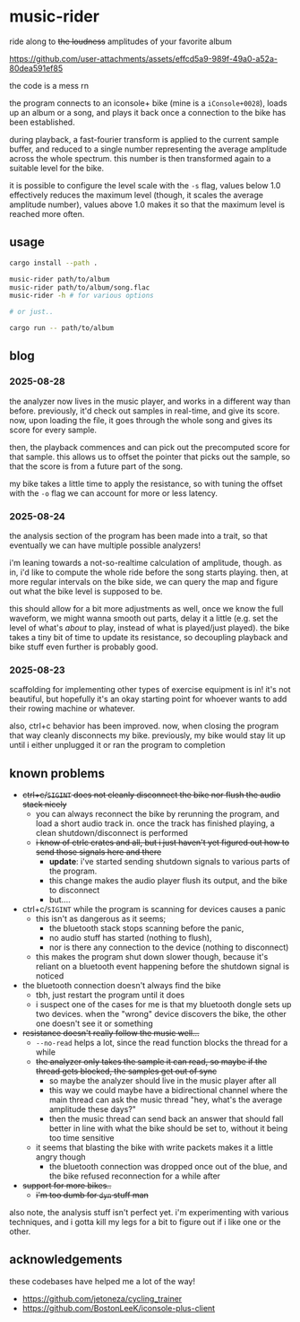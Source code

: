 # music-rider

ride along to ~~the loudness~~ amplitudes of your favorite album

https://github.com/user-attachments/assets/effcd5a9-989f-49a0-a52a-80dea591ef85

the code is a mess rn

the program connects to an iconsole+ bike (mine is a `iConsole+0028`), loads up an album or a song, and plays it back once a connection to the bike has been established.

during playback, a fast-fourier transform is applied to the current sample buffer, and reduced to a single number representing the average amplitude across the whole spectrum.
this number is then transformed again to a suitable level for the bike.

it is possible to configure the level scale with the `-s` flag, values below 1.0 effectively reduces the maximum level (though, it scales the average amplitude number), values above 1.0 makes it so that the maximum level is reached more often.


## usage

```sh
cargo install --path .

music-rider path/to/album
music-rider path/to/album/song.flac
music-rider -h # for various options

# or just..

cargo run -- path/to/album
```

## blog

### 2025-08-28

the analyzer now lives in the music player, and works in a different way than before.
previously, it'd check out samples in real-time, and give its score.
now, upon loading the file, it goes through the whole song and gives its score for every sample.

then, the playback commences and can pick out the precomputed score for that sample.
this allows us to offset the pointer that picks out the sample, so that the score is from a future part of the song.

my bike takes a little time to apply the resistance, so with tuning the offset with the `-o` flag we can account for more or less latency.

### 2025-08-24

the analysis section of the program has been made into a trait, so that eventually we can have multiple possible analyzers!

i'm leaning towards a not-so-realtime calculation of amplitude, though.
as in, i'd like to compute the whole ride before the song starts playing.
then, at more regular intervals on the bike side, we can query the map and figure out what the bike level is supposed to be.

this should allow for a bit more adjustments as well, once we know the full waveform, we might wanna smooth out parts, delay it a little (e.g. set the level of what's _about_ to play, instead of what is played/just played). the bike takes a tiny bit of time to update its resistance, so decoupling playback and bike stuff even further is probably good.

### 2025-08-23

scaffolding for implementing other types of exercise equipment is in!
it's not beautiful, but hopefully it's an okay starting point for whoever wants to add their rowing machine or whatever.

also, ctrl+c behavior has been improved. now, when closing the program that way cleanly disconnects my bike.
previously, my bike would stay lit up until i either unplugged it or ran the program to completion

## known problems

- ~~ctrl+c/`SIGINT` does not cleanly disconnect the bike nor flush the audio stack nicely~~
    - you can always reconnect the bike by rerunning the program, and load a short audio track in.
      once the track has finished playing, a clean shutdown/disconnect is performed
    - ~~i know of ctrlc crates and all, but i just haven't yet figured out how to send those signals here and there~~
        - **update**: i've started sending shutdown signals to various parts of the program.
        - this change makes the audio player flush its output, and the bike to disconnect
        - but....
- ctrl+c/`SIGINT` while the program is scanning for devices causes a panic
    - this isn't as dangerous as it seems;
        - the bluetooth stack stops scanning before the panic,
        - no audio stuff has started (nothing to flush), 
        - nor is there any connection to the device (nothing to disconnect)
    - this makes the program shut down slower though, because it's reliant on a bluetooth event happening before the shutdown signal is noticed
- the bluetooth connection doesn't always find the bike
    - tbh, just restart the program until it does
    - i suspect one of the cases for me is that my bluetooth dongle sets up two devices.
      when the "wrong" device discovers the bike, the other one doesn't see it or something
- ~~resistance doesn't really follow the music well...~~
    - `--no-read` helps a lot, since the read function blocks the thread for a while
    - ~~the analyzer only takes the sample it can read, so maybe if the thread gets blocked, the samples get out of sync~~
        - so maybe the analyzer should live in the music player after all
        - this way we could maybe have a bidirectional channel where the main thread can ask the music thread "hey, what's the average amplitude these days?"
        - then the music thread can send back an answer that should fall better in line with what the bike should be set to, without it being too time sensitive
    - it seems that blasting the bike with write packets makes it a little angry though
        - the bluetooth connection was dropped once out of the blue, and the bike refused reconnection for a while after
- ~~support for more bikes..~~
    - ~~i'm too dumb for `dyn` stuff man~~

also note, the analysis stuff isn't perfect yet.
i'm experimenting with various techniques, and i gotta kill my legs for a bit to figure out if i like one or the other.


## acknowledgements

these codebases have helped me a lot of the way!

- https://github.com/jetoneza/cycling_trainer
- https://github.com/BostonLeeK/iconsole-plus-client

